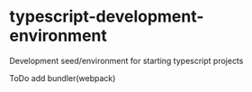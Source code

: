 # typescript-development-environment
Development seed/environment for starting typescript projects


ToDo add bundler(webpack)
